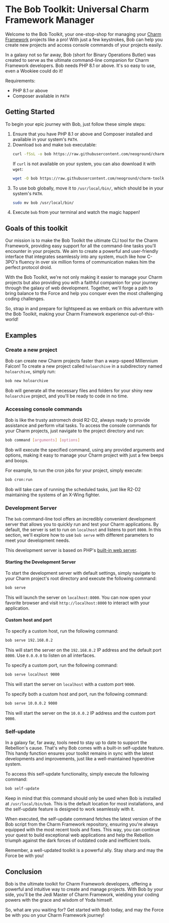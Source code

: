 # The Bob Toolkit: Universal Charm Framework Manager

Welcome to the Bob Toolkit, your one-stop-shop for managing 
your [Charm Framework](https://github.com/neoground/charm) projects like a pro! 
With just a few keystrokes, Bob can help you create new projects
and access console commands of your projects easily. 

In a galaxy not so far away, Bob (short for Binary Operations Butler) 
was created to serve as the ultimate command-line companion for 
Charm Framework developers. Bob needs PHP 8.1 or above.
It's so easy to use, even a Wookiee could do it!

Requirements:

- PHP 8.1 or above
- Composer available in `PATH`


## Getting Started

To begin your epic journey with Bob, just follow these simple steps:

1. Ensure that you have PHP 8.1 or above and Composer installed and available in your system's `PATH`.
2. Download `bob` and make `bob` executable:
    ```sh
   curl -fSsL -o bob https://raw.githubusercontent.com/neoground/charm-toolkit/main/bob && chmod +x bob
    ```
   If `curl` is not available on your system, you can also download it with `wget`:
   ```sh
   wget -O bob https://raw.githubusercontent.com/neoground/charm-toolkit/main/bob && chmod +x bob
    ```
3. To use bob globally, move it to `/usr/local/bin/`, which should be in your system's `PATH`.
    ```sh
   sudo mv bob /usr/local/bin/
    ```
4. Execute `bob` from your terminal and watch the magic happen!


## Goals of this toolkit

Our mission is to make the Bob Toolkit the ultimate CLI tool for the Charm Framework, 
providing easy support for all the command-line tasks you'll encounter in your projects. 
We aim to create a powerful and user-friendly interface that integrates seamlessly 
into any system, much like how C-3PO's fluency in over six million forms of communication 
makes him the perfect protocol droid.

With the Bob Toolkit, we're not only making it easier to manage your Charm projects 
but also providing you with a faithful companion for your journey through the 
galaxy of web development. Together, we'll forge a path to bring balance to the 
Force and help you conquer even the most challenging coding challenges.

So, strap in and prepare for lightspeed as we embark on this adventure with 
the Bob Toolkit, making your Charm Framework experience out-of-this-world!


## Examples

### Create a new project

Bob can create new Charm projects faster than a warp-speed 
Millennium Falcon! To create a new project called `holoarchive` in a 
subdirectory named `holoarchive`, simply run:

```sh
bob new holoarchive
```

Bob will generate all the necessary files and folders for your 
shiny new `holoarchive` project, and you'll be ready to code in no time.

### Accessing console commands

Bob is like the trusty astromech droid R2-D2, always ready to provide 
assistance and perform vital tasks. To access the console commands 
for your Charm projects, just navigate to the project directory and run:

```sh
bob command [arguments] [options]
```

Bob will execute the specified command, using any provided arguments 
and options, making it easy to manage your Charm project with just 
a few beeps and boops.

For example, to run the cron jobs for your project, simply execute:

```sh
bob cron:run
```

Bob will take care of running the scheduled tasks, 
just like R2-D2 maintaining the systems of an X-Wing fighter.

### Development Server

The `bob` command-line tool offers an incredibly convenient development server 
that allows you to quickly run and test your Charm applications. 
By default, the server is set to run on `localhost` and listens to port `8000`.
In this section, we'll explore how to use `bob serve` with different parameters to meet your development needs.

This development server is based on PHP's [built-in web server](https://www.php.net/manual/en/features.commandline.webserver.php).

#### Starting the Development Server

To start the development server with default settings, simply navigate to your
Charm project's root directory and execute the following command:

```sh
bob serve
```

This will launch the server on `localhost:8000`. You can now open your favorite browser and visit 
`http://localhost:8000` to interact with your application.

#### Custom host and port

To specify a custom host, run the following command:

```sh
bob serve 192.168.0.2
```

This will start the server on the `192.168.0.2` IP address and the default port `8000`.
Use `0.0.0.0` to listen on all interfaces.

To specify a custom port, run the following command:

```sh
bob serve localhost 9000
```

This will start the server on `localhost` with a custom port `9000`.

To specify both a custom host and port, run the following command:

```sh
bob serve 10.0.0.2 9000
```

This will start the server on the `10.0.0.2` IP address and the custom port `9000`.

### Self-update

In a galaxy far, far away, tools need to stay up to date
to support the Rebellion's cause. That's why Bob comes 
with a built-in self-update feature. This handy function ensures 
your toolkit remains in sync with the latest developments 
and improvements, just like a well-maintained hyperdrive system.

To access this self-update functionality, simply execute the following command:

```sh
bob self-update
```

Keep in mind that this command should only be used when Bob is 
installed at `/usr/local/bin/bob`. This is the default location 
for most installations, and the self-update feature is designed 
to work seamlessly with it.

When executed, the self-update command fetches the latest version 
of the Bob script from the Charm Framework repository, 
ensuring you're always equipped with the most recent tools and fixes. 
This way, you can continue your quest to build exceptional 
web applications and help the Rebellion triumph against the
dark forces of outdated code and inefficient tools.

Remember, a well-updated toolkit is a powerful ally. 
Stay sharp and may the Force be with you!


## Conclusion

Bob is the ultimate toolkit for Charm Framework developers, 
offering a powerful and intuitive way to create and manage projects. 
With Bob by your side, you'll be the Jedi Master of Charm Framework, 
wielding your coding powers with the grace and wisdom of Yoda himself.

So, what are you waiting for? Get started with Bob today, 
and may the Force be with you on your Charm Framework journey!
